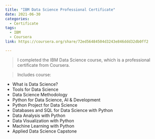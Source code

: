 ```yaml
---
title: "IBM Data Science Professional Certificate"
date: 2021-06-30
categories:
  - Certificate
tags:
  - IBM
  - Coursera
link: https://coursera.org/share/72ed56484504d3243e846ddd32db0ff2

---
```

>I completed the IBM Data Science course, which is a professional certificate from Coursera.

>Includes course:
  * What is Data Science?
  * Tools for Data Science
  * Data Science Methodology
  * Python for Data Science, AI & Development
  * Python Project for Data Science
  * Databases and SQL for Data Science with Python
  * Data Analysis with Python
  * Data Visualization with Python
  * Machine Learning with Python
  * Applied Data Science Capstone
